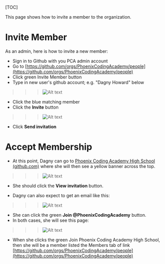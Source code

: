 <!--
DESCRIPTION: A step-by-step guide for administrators to invite new members and for users to accept invitations to join the Phoenix Coding Academy organization on GitHub.
-->
[TOC]

This page shows how to invite a member to the organization.


# Invite Member

As an admin, here is how to invite a new member:

* Sign in to Github with you PCA admin account
* Go to [https://github.com/orgs/PhoenixCodingAcademy/people](https://github.com/orgs/PhoenixCodingAcademy/people)
* Click green Invite Member button
* Type in new user's github account; e.g. "Dagny Howard" below

>>> ![Alt text](/static/images/membership1.png)

* Click the blue matching member
* Click the **Invite** button

>>> ![Alt text](/static/images/membership2.png)

* Click **Send invitation**

# Accept Membership

* At this point, Dagny can go to [Phoenix Coding Academy High School (github.com)](https://github.com/orgs/PhoenixCodingAcademy) where she will then see a yellow banner across the top.

>>> ![Alt text](/static/images/membership3.png)

* She should click the  **View invitation** button.

* Dagny can also expect to get an email like this:

>>> ![Alt text](/static/images/membership4.png)

* She can click the green **Join @PhoenixCodingAcademy** button.
* In both cases, she will see this page:

>>> ![Alt text](/static/images/membership5.png)

* When she clicks the green Join Phoenix Coding Academy High School, then she will be a member listed the Members tab of link [https://github.com/orgs/PhoenixCodingAcademy/people](https://github.com/orgs/PhoenixCodingAcademy/people)


